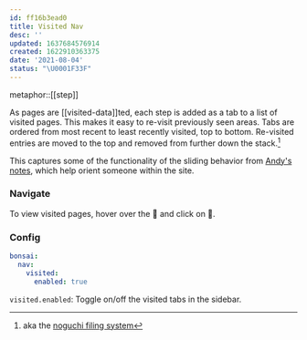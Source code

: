 ```yaml
---
id: ff16b3ead0
title: Visited Nav
desc: ''
updated: 1637684576914
created: 1622910363375
date: '2021-08-04'
status: "\U0001F33F"
---
```


metaphor::[[step]]


As pages are [[visited-data]]ted, each step is added as a tab to a list of visited pages. This makes it easy to re-visit previously seen areas. Tabs are ordered from most recent to least recently visited, top to bottom. Re-visited entries are moved to the top and removed from further down the stack.[^nog-fil]

This captures some of the functionality of the sliding behavior from [Andy's notes](https://entries.andymatuschak.org/About_these_entries), which help orient someone within the site.

### Navigate

To view visited pages, hover over the 🧭 and click on 🥾.

### Config

```yaml
bonsai:
  nav:
    visited:
      enabled: true
```

`visited.enabled`: Toggle on/off the visited tabs in the sidebar.


[^nog-fil]: aka the [noguchi filing system](https://lifehacker.com/the-noguchi-filing-system-keeps-paper-documents-organiz-1593529432)
